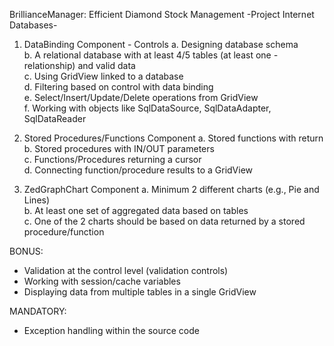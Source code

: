 BrillianceManager: Efficient Diamond Stock Management
      -Project Internet Databases-

1. DataBinding Component - Controls
   a. Designing database schema  
   b. A relational database with at least 4/5 tables (at least one *-* relationship) and valid data  
   c. Using GridView linked to a database  
   d. Filtering based on control with data binding  
   e. Select/Insert/Update/Delete operations from GridView  
   f. Working with objects like SqlDataSource, SqlDataAdapter, SqlDataReader

2. Stored Procedures/Functions Component
   a. Stored functions with return  
   b. Stored procedures with IN/OUT parameters  
   c. Functions/Procedures returning a cursor  
   d. Connecting function/procedure results to a GridView

3. ZedGraphChart Component
   a. Minimum 2 different charts (e.g., Pie and Lines)  
   b. At least one set of aggregated data based on tables  
   c. One of the 2 charts should be based on data returned by a stored procedure/function  

BONUS:  
- Validation at the control level (validation controls)  
- Working with session/cache variables  
- Displaying data from multiple tables in a single GridView  

MANDATORY:  
- Exception handling within the source code
